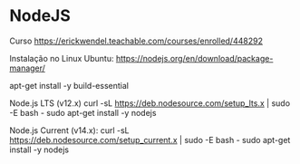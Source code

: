 # NodeJS

Curso
https://erickwendel.teachable.com/courses/enrolled/448292

Instalação no Linux Ubuntu: 
https://nodejs.org/en/download/package-manager/

apt-get install -y build-essential

Node.js LTS (v12.x)
curl -sL https://deb.nodesource.com/setup_lts.x | sudo -E bash -
sudo apt-get install -y nodejs

Node.js Current (v14.x):
curl -sL https://deb.nodesource.com/setup_current.x | sudo -E bash -
sudo apt-get install -y nodejs

